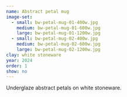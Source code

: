 ```yaml
---
name: Abstract petal mug
image-set:
  - small: bw-petal-mug-01-400w.jpg
    medium: bw-petal-mug-01-600w.jpg
    large: bw-petal-mug-01-1200w.jpg
  - small: bw-petal-mug-02-400w.jpg
    medium: bw-petal-mug-02-600w.jpg
    large: bw-petal-mug-02-1200w.jpg
clay: white stoneware
year: 2024
order: 1
show: no
---
```


Underglaze abstract petals on white stoneware.